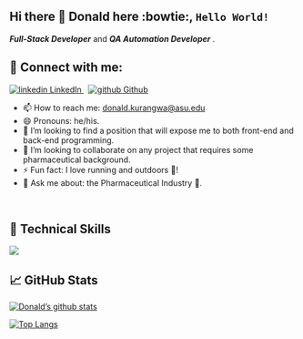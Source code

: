 ## Hi there 👋 Donald here :bowtie:, <code>Hello World!</code> 
__*Full-Stack Developer*__ and __*QA Automation Developer*__ . 

## 🤝 Connect with me:

<p>
  <a href="" rel="(https://www.linkedin.com/in/donaldkurangwa/)">
    <img src="https://i.stack.imgur.com/gVE0j.png" alt="linkedin"> LinkedIn
  </a> &nbsp; 
  <a href="https://github.com/donkuran/donkuran" rel="nofollow noreferrer">
    <img src="https://i.stack.imgur.com/tskMh.png" alt="github"> Github
  </a>
</p>


* 📫 How to reach me: donald.kurangwa@asu.edu
* 😄 Pronouns: he/his.
* 👯 I’m looking to find a position that will expose me to both front-end and back-end programming.
* 👯 I’m looking to collaborate on any project that requires some pharmaceutical background.
* ⚡ Fun fact: I love running and outdoors :runner:!
* 💬 Ask me about: the Pharmaceutical Industry :pill:.


</br>


## 💼 Technical Skills


<p>
  <a href="https://skillicons.dev">
    <img src="https://skillicons.dev/icons?i=html,css,js,react,nodejs,express,jquery,java,gherkin,maven,git,mysql,github,gitlab,slack,bootstrap,regex,stackoverflow,selenium,jenkins,vscode,aws,gcp" />
  </a>
</p>


## 📈 GitHub Stats 

[![Donald’s github stats](https://github-readme-stats.vercel.app/api?username=donkuran)](https://github.com/donkuran)

[![Top Langs](https://github-readme-stats.vercel.app/api/top-langs/?username=donkuran&layout=compact)]((https://github.com/donkuran))
